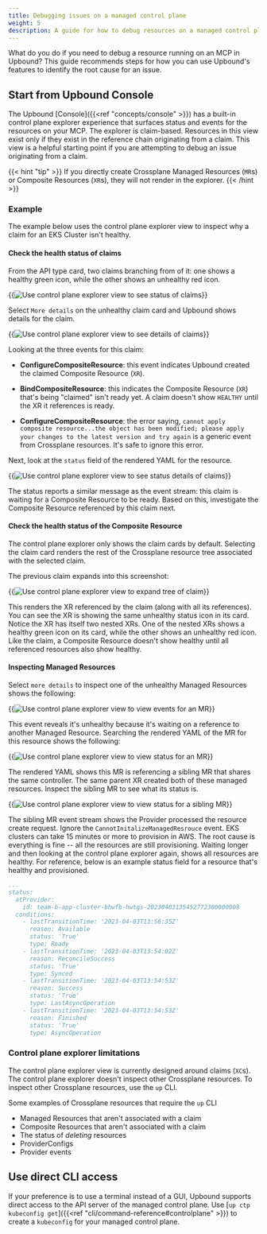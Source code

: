 ```yaml
---
title: Debugging issues on a managed control plane
weight: 5
description: A guide for how to debug resources on a managed control plane running in Upbound.
---
```


What do you do if you need to debug a resource running on an MCP in Upbound? This guide recommends steps for how you can use Upbound's features to identify the root cause for an issue.

## Start from Upbound Console
<!-- vale write-good.Weasel = NO -->
<!-- ignore "only" -->
The Upbound [Console]({{<ref "concepts/console" >}}) has a built-in control plane explorer experience that surfaces status and events for the resources on your MCP. The explorer is claim-based. Resources in this view exist only if they exist in the reference chain originating from a claim. This view is a helpful starting point if you are attempting to debug an issue originating from a claim. 
<!-- vale write-good.Weasel = YES -->

{{< hint "tip" >}}
If you directly create Crossplane Managed Resources (`MR`s) or Composite Resources (`XR`s), they will not render in the explorer.
{{< /hint >}}

### Example

The example below uses the control plane explorer view to inspect why a claim for an EKS Cluster isn't healthy. 

#### Check the health status of claims

From the API type card, two claims branching from of it: one shows a healthy green icon, while the other shows an unhealthy red icon.

{{<img src="knowledge-base/images/kb-debug/debug-overview.png" alt="Use control plane explorer view to see status of claims" quality="100" lightbox="true">}}

Select `More details` on the unhealthy claim card and Upbound shows details for the claim.

{{<img src="knowledge-base/images/kb-debug/debug-claim-more-details.png" alt="Use control plane explorer view to see details of claims" quality="100" lightbox="true">}}

Looking at the three events for this claim:

- **ConfigureCompositeResource**: this event indicates Upbound created the claimed Composite Resource (`XR`).  
  
- **BindCompositeResource**: this indicates the Composite Resource (`XR`) that's being "claimed" isn't ready yet. A claim doesn't show `HEALTHY` until the XR it references is ready.  
  
- **ConfigureCompositeResource**: the error saying, `cannot apply composite resource...the object has been modified; please apply your changes to the latest version and try again` is a generic event from Crossplane resources. It's safe to ignore this error.

Next, look at the `status` field of the rendered YAML for the resource.

{{<img src="knowledge-base/images/kb-debug/debug-claim-status.png" alt="Use control plane explorer view to see status details of claims" quality="100" lightbox="true">}}

The status reports a similar message as the event stream: this claim is waiting for a Composite Resource to be ready. Based on this, investigate the Composite Resource referenced by this claim next.

#### Check the health status of the Composite Resource
<!-- vale write-good.Weasel = NO -->
<!-- ignore "only" -->
The control plane explorer only shows the claim cards by default. Selecting the claim card renders the rest of the Crossplane resource tree associated with the selected claim. 
<!-- vale write-good.Weasel = YES -->

The previous claim expands into this screenshot:

{{<img src="knowledge-base/images/kb-debug/debug-claim-expansion.png" alt="Use control plane explorer view to expand tree of claim" quality="100" lightbox="true">}}

This renders the XR referenced by the claim (along with all its references). You can see the XR is showing the same unhealthy status icon in its card. Notice the XR has itself two nested XRs. One of the nested XRs shows a healthy green icon on its card, while the other shows an unhealthy red icon. Like the claim, a Composite Resource doesn't show healthy until all referenced resources also show healthy.

#### Inspecting Managed Resources

Select `more details` to inspect one of the unhealthy Managed Resources shows the following:

{{<img src="knowledge-base/images/kb-debug/debug-mr-event.png" alt="Use control plane explorer view to view events for an MR" quality="100" lightbox="true">}}

This event reveals it's unhealthy because it's waiting on a reference to another Managed Resource. Searching the rendered YAML of the MR for this resource shows the following:

{{<img src="knowledge-base/images/kb-debug/debug-mr-status.png" alt="Use control plane explorer view to view status for an MR" quality="100" lightbox="true">}}

The rendered YAML shows this MR is referencing a sibling MR that shares the same controller. The same parent XR created both of these managed resources. Inspect the sibling MR to see what its status is.

{{<img src="knowledge-base/images/kb-debug/debug-mr-dependency-status.png" alt="Use control plane explorer view to view status for a sibling MR" quality="100" lightbox="true">}}

The sibling MR event stream shows the Provider processed the resource create request. Ignore the `CannotInitalizeManagedResrouce` event. EKS clusters can take 15 minutes or more to provision in AWS. The root cause is everything is fine -- all the resources are still provisioning. Waiting longer and then looking at the control plane explorer again, shows all resources are healthy. For reference, below is an example status field for a resource that's healthy and provisioned.

```yaml
...
status:
  atProvider:
    id: team-b-app-cluster-bhwfb-hwtgs-20230403135452772300000008
  conditions:
    - lastTransitionTime: '2023-04-03T13:56:35Z'
      reason: Available
      status: 'True'
      type: Ready
    - lastTransitionTime: '2023-04-03T13:54:02Z'
      reason: ReconcileSuccess
      status: 'True'
      type: Synced
    - lastTransitionTime: '2023-04-03T13:54:53Z'
      reason: Success
      status: 'True'
      type: LastAsyncOperation
    - lastTransitionTime: '2023-04-03T13:54:53Z'
      reason: Finished
      status: 'True'
      type: AsyncOperation
```

### Control plane explorer limitations

The control plane explorer view is currently designed around claims (`XC`s). The control plane explorer doesn't inspect other Crossplane resources. To inspect other Crossplane resources, use the `up` CLI. 

Some examples of Crossplane resources that require the `up` CLI

- Managed Resources that aren't associated with a claim
- Composite Resources that aren't associated with a claim
- The status of _deleting_ resources
- ProviderConfigs
- Provider events


## Use direct CLI access

If your preference is to use a terminal instead of a GUI, Upbound supports direct access to the API server of the managed control plane. Use  [`up ctp kubeconfig get`]({{<ref "cli/command-reference#controlplane" >}}) to create a `kubeconfig` for your managed control plane.

